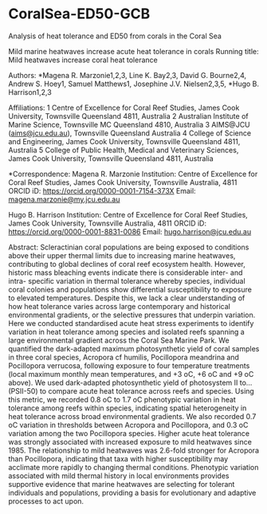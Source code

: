 # CoralSea-ED50-GCB
Analysis of heat tolerance and ED50 from corals in the Coral Sea


Mild marine heatwaves increase acute heat tolerance in corals 
Running title: Mild heatwaves increase coral heat tolerance

Authors: *Magena R. Marzonie1,2,3, Line K. Bay2,3, David G. Bourne2,4, Andrew S. Hoey1, Samuel Matthews1, Josephine J.V. Nielsen2,3,5, *Hugo B. Harrison1,2,3

Affiliations:
1 Centre of Excellence for Coral Reef Studies, James Cook University, Townsville Queensland 4811, Australia
2 Australian Institute of Marine Science, Townsville MC Queensland 4810, Australia
3 AIMS@JCU (aims@jcu.edu.au), Townsville Queensland Australia
4 College of Science and Engineering, James Cook University, Townsville Queensland 4811, Australia
5 College of Public Health, Medical and Veterinary Sciences, James Cook University, Townsville Queensland 4811, Australia 

*Correspondence: 
Magena R. Marzonie
Institution: Centre of Excellence for Coral Reef Studies, James Cook University, Townsville Australia, 4811
ORCID iD: https://orcid.org/0000-0001-7154-373X
Email: magena.marzonie@my.jcu.edu.au 


Hugo B. Harrison
Institution: Centre of Excellence for Coral Reef Studies, James Cook University, Townsville Australia, 4811
ORCID iD: https://orcid.org/0000-0001-8831-0086
Email: hugo.harrison@jcu.edu.au 

Abstract: 
Scleractinian coral populations are being exposed to conditions above their upper thermal limits due to increasing marine heatwaves, contributing to global declines of coral reef ecosystem health. However, historic mass bleaching events indicate there is considerable inter- and intra- specific variation in thermal tolerance whereby species, individual coral colonies and populations show differential susceptibility to exposure to elevated temperatures. Despite this, we lack a clear understanding of how heat tolerance varies across large contemporary and historical environmental gradients, or the selective pressures that underpin variation. Here we conducted standardised acute heat stress experiments to identify variation in heat tolerance among species and isolated reefs spanning a large environmental gradient across the Coral Sea Marine Park. We quantified the dark-adapted maximum photosynthetic yield of coral samples in three coral species, Acropora cf humilis, Pocillopora meandrina and Pocillopora verrucosa, following exposure to four temperature treatments (local maximum monthly mean temperatures, and +3 oC, +6 oC and +9 oC above). We used dark-adapted photosynthetic yield of photosystem II to… (PSII-50) to compare acute heat tolerance across reefs and species. Using this metric, we recorded 0.8 oC to 1.7 oC phenotypic variation in heat tolerance among reefs within species, indicating spatial heterogeneity in heat tolerance across broad environmental gradients. We also recorded 0.7 oC variation in thresholds between Acropora and Pocillopora, and 0.3 oC variation among the two Pocillopora species. Higher acute heat tolerance was strongly associated with increased exposure to mild heatwaves since 1985. The relationship to mild heatwaves was 2.6-fold stronger for Acropora than Pocillopora, indicating that taxa with higher susceptibility may acclimate more rapidly to changing thermal conditions. Phenotypic variation associated with mild thermal history in local environments provides supportive evidence that marine heatwaves are selecting for tolerant individuals and populations, providing a basis for evolutionary and adaptive processes to act upon.  
